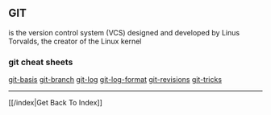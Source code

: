 ## GIT

is the version control system (VCS) designed and developed by Linus Torvalds,
the creator of the Linux kernel

### git cheat sheets

[git-basis](git-basis.md)
[git-branch](git-branch.md)
[git-log](git-log.md)
[git-log-format](git-log-format.md)
[git-revisions](git-revisions.md)
[git-tricks](git-tricks.md)

---

[[/index|Get Back To Index]]
